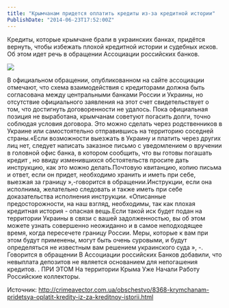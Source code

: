 ```yaml
---
title: "Крымчанам придется оплатить кредиты из-за кредитной истории" 
PublishDate: "2014-06-23T17:52:00Z" 
--- 
```

 Кредиты, которые крымчане брали в украинских банках, придётся вернуть, чтобы избежать плохой кредитной истории и судебных исков. Об этом идет речь в обращении Ассоциации российских банков.

![](/docs/image/%D0%BD%D0%B5%D0%BF%D0%BE%D0%B3%D0%B0%D1%88%D0%B5%D0%BD%D0%BD%D1%8B%D0%B9%20%D0%BA%D1%80%D0%B5%D0%B4%D0%B8%D1%82.jpg)

 В официальном обращении, опубликованном на сайте ассоциации отмечают, что схема взаимодействия с кредиторами должна быть согласована между центральными банками России и Украины, но отсутствие официального заявления на этот счет свидетельствует о том, что достигнуть договоренности не удалось. Пока официальная позиция не выработана, крымчанам советуют погасить долги, точно соблюдая условия договора. Это можно сделать через родственников в Украине или самостоятельно отправившись на территорию соседней страны.&laquo;Если возможности выезжать в Украину и платить через других лиц нет, следует написать заказное письмо с уведомлением о вручении в головной офис банка, в котором сообщить, что вы готовы погашать кредит , но ввиду изменившихся обстоятельств просите дать инструкцию, как это можно делать.Почтовую квитанцию, копию письма и ответ, если он придет, необходимо хранить и иметь при себе, выезжая за границу &raquo;,-говорится в обращении.Инструкции, если она исполнима, желательно следовать и также иметь при себе доказательства исполнения инструкции. &laquo;Описанные предосторожности, на наш взгляд, необходимы, так как плохая кредитная история - опасная вещь.Если такой иск будет подан на территории Украины в связи с вашей задолженностью, вы об этом можете узнать совершенно неожиданно и в самое неподходящее время, когда пересечете границу России. Меры, которые к вам при этом будут применены, могут быть очень суровыми, и будут определяться не известным вам решением украинского суда &raquo;, -. Говорится в обращении В Ассоциации российских Банков добавили, что невыплата депозитов не является основанием для непогашения кредитов. . ПРИ ЭТОМ На территории Крыма Уже Начали Работу Российские коллекторы.





Источник: http://crimeavector.com.ua/obschestvo/8368-krymchanam-pridetsya-oplatit-kredity-iz-za-kreditnoy-istorii.html